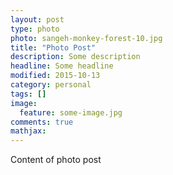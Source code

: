 ```yaml
---
layout: post
type: photo
photo: sangeh-monkey-forest-10.jpg
title: "Photo Post"
description: Some description
headline: Some headline
modified: 2015-10-13
category: personal
tags: []
image: 
  feature: some-image.jpg
comments: true
mathjax:
---
```


Content of photo post
